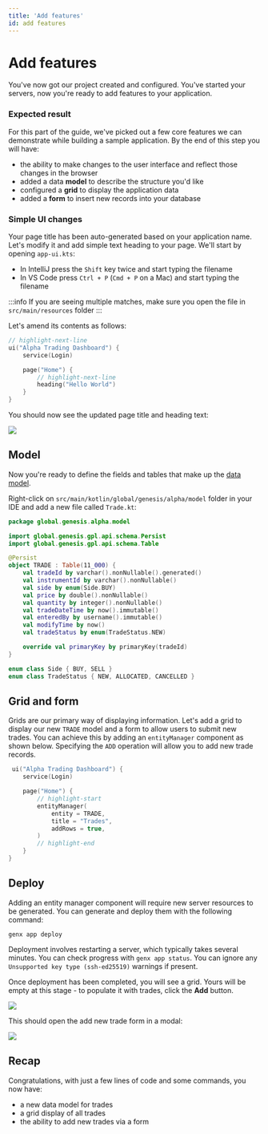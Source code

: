 ```yaml
---
title: 'Add features'
id: add features
---
```


# Add features

You've now got our project created and configured. You've started your servers, now you're ready to add features to your application.

### Expected result

For this part of the guide, we've picked out a few core features we can demonstrate while building a sample application. By the end of this step you will have:

- the ability to make changes to the user interface and reflect those changes in the browser
- added a data **model** to describe the structure you'd like
- configured a **grid** to display the application data
- added a **form** to insert new records into your database


### Simple UI changes

Your page title has been auto-generated based on your application name. Let's modify it and add simple text heading to your page. We'll start by opening `app-ui.kts`:

* In IntelliJ press the `Shift` key twice and start typing the filename
* In VS Code press `Ctrl + P` (`Cmd + P` on a Mac) and start typing the filename

:::info
If you are seeing multiple matches, make sure you open the file in `src/main/resources` folder
:::

Let's amend its contents as follows:

```kotlin
// highlight-next-line
ui("Alpha Trading Dashboard") {
    service(Login)

    page("Home") {
        // highlight-next-line
        heading("Hello World")
    }
}
```

You should now see the updated page title and heading text:

![](/img/gpl-seed-start-first-changes.png)

## Model

Now you're ready to define the fields and tables that make up the [data model](../../../getting-started/quick-start/define-the-data-model/).

Right-click on `src/main/kotlin/global/genesis/alpha/model` folder in your IDE and add a new file called `Trade.kt`:

```kotlin
package global.genesis.alpha.model

import global.genesis.gpl.api.schema.Persist
import global.genesis.gpl.api.schema.Table

@Persist
object TRADE : Table(11_000) {
    val tradeId by varchar().nonNullable().generated()
    val instrumentId by varchar().nonNullable()
    val side by enum(Side.BUY)
    val price by double().nonNullable()
    val quantity by integer().nonNullable()
    val tradeDateTime by now().immutable()
    val enteredBy by username().immutable()
    val modifyTime by now()
    val tradeStatus by enum(TradeStatus.NEW)

    override val primaryKey by primaryKey(tradeId)
}

enum class Side { BUY, SELL }
enum class TradeStatus { NEW, ALLOCATED, CANCELLED }
```

## Grid and form

Grids are our primary way of displaying information. Let's add a grid to display our new `TRADE` model and a form to allow users to submit new trades. You can achieve this by adding an `entityManager` component as shown below. Specifying the `ADD` operation will allow you to add new trade records.

```kotlin
 ui("Alpha Trading Dashboard") {
    service(Login)

    page("Home") {
        // highlight-start
        entityManager(
            entity = TRADE, 
            title = "Trades", 
            addRows = true,
        )
        // highlight-end
    }
}
```

## Deploy

Adding an entity manager component will require new server resources to be generated. You can generate and deploy them with the following command:

```shell
genx app deploy
```

Deployment involves restarting a server, which typically takes several minutes. You can check progress with `genx app status`. You can ignore any `Unsupported key type (ssh-ed25519)` warnings if present.

Once deployment has been completed, you will see a grid. Yours will be empty at this stage - to populate it with trades, click the **Add** button.

![](/img/gpl-seed-grid.png)

This should open the add new trade form in a modal:

![](/img/gpl-seed-form.png)

## Recap

Congratulations, with just a few lines of code and some commands, you now have:

- a new data model for trades
- a grid display of all trades
- the ability to add new trades via a form
